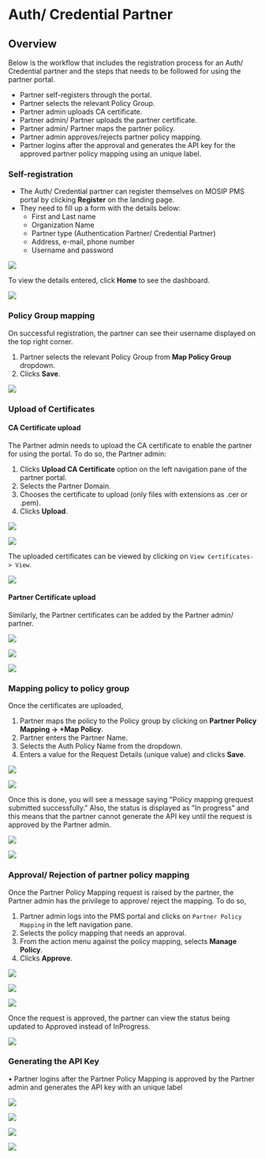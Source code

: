 # Auth/ Credential Partner

## Overview
Below is the workflow that includes the registration process for an Auth/ Credential partner and the steps that needs to be followed for using the partner portal.

*  Partner self-registers through the portal.
*	Partner selects the relevant Policy Group.
*	Partner admin uploads CA certificate.
*	Partner admin/ Partner uploads the partner certificate.
*	Partner admin/ Partner maps the partner policy.
*	Partner admin approves/rejects partner policy mapping.
*	Partner logins after the approval and generates the API key for the approved partner policy mapping using an unique label.

### Self-registration

* The Auth/ Credential partner can register themselves on MOSIP PMS portal by clicking **Register** on the landing page.
* They need to fill up a form with the details below:
    * First and Last name
    * Organization Name
    * Partner type (Authentication Partner/ Credential Partner)
    * Address, e-mail, phone number
    * Username and password

![](_images/auth-partner-self-register.PNG)

To view the details entered, click **Home** to see the dashboard.


![](_images/auth-partner-map-policy-page.PNG)


### Policy Group mapping

On successful registration, the partner can see their username displayed on the top right corner.

1. Partner selects the relevant Policy Group from **Map Policy Group** dropdown. 
2. Clicks **Save**.

![](_images/auth-partner-dashboard.PNG)

### Upload of Certificates

#### CA Certificate upload

The Partner admin needs to upload the CA certificate to enable the partner for using the portal. To do so, the Partner admin:

1. Clicks **Upload CA Certificate** option on the left navigation pane of the partner portal.
2. Selects the Partner Domain.
3. Chooses the certificate to upload (only files with extensions as .cer or .pem).
4. Clicks **Upload**. 

![](_images/ca-cert-data-upload.PNG)

![](_images/ca-cert-data-success.PNG)

The uploaded certificates can be viewed by clicking on `View Certificates-> View`.

![](_images/auth-partner-view-cert.PNG)

#### Partner Certificate upload

Similarly, the Partner certificates can be added by the Partner admin/ partner.

![](_images/auth-partner-upload-cert-page1.PNG)


![](_images/auth-partner-upload-cert-page2.PNG)


![](_images/auth-partner-upload-cert-success.PNG)


### Mapping policy to policy group

Once the certificates are uploaded,  

1. Partner maps the policy to the Policy group by clicking on **Partner Policy Mapping -> +Map Policy**.
2. Partner enters the Partner Name.
3. Selects the Auth Policy Name from the dropdown.
4. Enters a value for the Request Details (unique value) and clicks **Save**.

![](_images/auth-partner-policy-mapping-default-page.PNG)

![](_images/auth-partner-policy-mapping-data.PNG)

Once this is done, you will see a message saying "Policy mapping grequest submitted successfully." Also, the status is displayed as "In progress" and this means that the partner cannot generate the API key until the request is approved by the Partner admin.

![](_images/auth-partner-policy-mapping-request-success.PNG)

![](_images/auth-partner-policy-mapping-page-view.PNG)

### Approval/ Rejection of partner policy mapping

Once the Partner Policy Mapping request is raised by the partner, the Partner admin has the privilege to approve/ reject the mapping. 
To do so,

1. Partner admin logs into the PMS portal and clicks on `Partner Policy Mapping` in the left navigation pane.
2. Selects the policy mapping that needs an approval.
3. From the action menu against the policy mapping, selects **Manage Policy**.
4. Clicks **Approve**.



![](_images/partner-admin-policy-mappings-view-policy.PNG)


![](_images/partner-admin-policy-mappings-manage-policy.PNG)


![](_images/partner-admin-policy-mappings-approve.PNG)


Once the request is approved, the partner can view the status being updated to Approved instead of InProgress.


![](_images/auth-partner-policy-mapping-data-approved.PNG)


### Generating the API Key

•	Partner logins after the Partner Policy Mapping is approved by the Partner admin and generates the API key with an unique label



![](_images/auth-partner-generate-apikey-option.PNG)


![](_images/auth-partner-generate-apikey-page.PNG)


![](_images/auth-partner-genearted-apikeys-page.PNG)


![](_images/auth-partner-generate-apikey-success.PNG)









